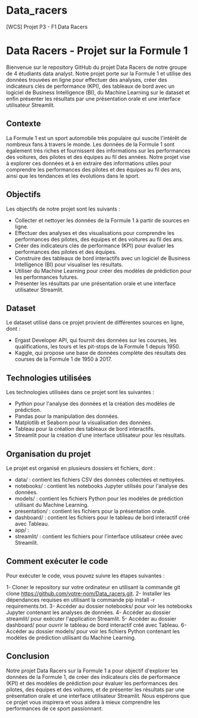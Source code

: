 # Data_racers
[WCS] Projet P3 - F1 Data Racers

# Data Racers - Projet sur la Formule 1
Bienvenue sur le repository GitHub du projet Data Racers de notre groupe de 4 étudiants data analyst. Notre projet porte sur la Formule 1 et utilise des données trouvées en ligne pour effectuer des analyses, créer des indicateurs clés de performance (KPI), des tableaux de bord avec un logiciel de Business Intelligence (BI), du Machine Learning sur le dataset et enfin présenter les résultats par une présentation orale et une interface utilisateur Streamlit.

## Contexte
La Formule 1 est un sport automobile très populaire qui suscite l'intérêt de nombreux fans à travers le monde. Les données de la Formule 1 sont également très riches et fournissent des informations sur les performances des voitures, des pilotes et des équipes au fil des années. Notre projet vise à explorer ces données et à en extraire des informations utiles pour comprendre les performances des pilotes et des équipes au fil des ans, ainsi que les tendances et les évolutions dans le sport.

## Objectifs

Les objectifs de notre projet sont les suivants :

* Collecter et nettoyer les données de la Formule 1 à partir de sources en ligne.
* Effectuer des analyses et des visualisations pour comprendre les performances des pilotes, des équipes et des voitures au fil des ans.
* Créer des indicateurs clés de performance (KPI) pour évaluer les performances des pilotes et des équipes.
* Construire des tableaux de bord interactifs avec un logiciel de Business Intelligence (BI) pour visualiser les résultats.
* Utiliser du Machine Learning pour créer des modèles de prédiction pour les performances futures.
* Présenter les résultats par une présentation orale et une interface utilisateur Streamlit.


## Dataset
Le dataset utilisé dans ce projet provient de différentes sources en ligne, dont :

* Ergast Developer API, qui fournit des données sur les courses, les qualifications, les tours et les pit-stops de la Formule 1 depuis 1950.
* Kaggle, qui propose une base de données complète des résultats des courses de la Formule 1 de 1950 à 2017.


## Technologies utilisées

Les technologies utilisées dans ce projet sont les suivantes :

* Python pour l'analyse des données et la création des modèles de prédiction.
* Pandas pour la manipulation des données.
* Matplotlib et Seaborn pour la visualisation des données.
* Tableau pour la création des tableaux de bord interactifs.
* Streamlit pour la création d'une interface utilisateur pour les résultats.

## Organisation du projet

Le projet est organisé en plusieurs dossiers et fichiers, dont :

* data/ : contient les fichiers CSV des données collectées et nettoyées.
* notebooks/ : contient les notebooks Jupyter utilisés pour l'analyse des données.
* models/ : contient les fichiers Python pour les modèles de prédiction utilisant du Machine Learning.
* presentation/ : contient les fichiers pour la présentation orale.
* dashboard/ : contient les fichiers pour le tableau de bord interactif créé avec Tableau.
* app/ :
* streamlit/ : contient les fichiers pour l'interface utilisateur créée avec Streamlit.

## Comment exécuter le code
Pour exécuter le code, vous pouvez suivre les étapes suivantes :

1- Cloner le repository sur votre ordinateur en utilisant la commande git clone https://github.com/votre-nom/Data_racers.git.
2- Installer les dépendances requises en utilisant la commande pip install -r requirements.txt.
3- Accéder au dossier notebooks/ pour voir les notebooks Jupyter contenant les analyses de données.
4- Accéder au dossier streamlit/ pour exécuter l'application Streamlit.
5- Accéder au dossier dashboard/ pour ouvrir le tableau de bord interactif créé avec Tableau.
6- Accéder au dossier models/ pour voir les fichiers Python contenant les modèles de prédiction utilisant du Machine Learning.

## Conclusion
Notre projet Data Racers sur la Formule 1 a pour objectif d'explorer les données de la Formule 1, de créer des indicateurs clés de performance (KPI) et des modèles de prédiction pour évaluer les performances des pilotes, des équipes et des voitures, et de présenter les résultats par une présentation orale et une interface utilisateur Streamlit. Nous espérons que ce projet vous inspirera et vous aidera à mieux comprendre les performances de ce sport passionnant.
